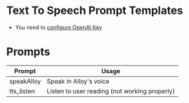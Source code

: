 # Text To Speech Prompt Templates
* You need to [configure OpenAI Key](https://text-gen.com/configure-api-key)

# Prompts 
| Prompt        | Usage                                          |
| ------------- | ---------------------------------------------- |
| speakAlloy    | Speak in Alloy's voice                          |
| tts_listen    | Listen to user reading (not working properly)  |

